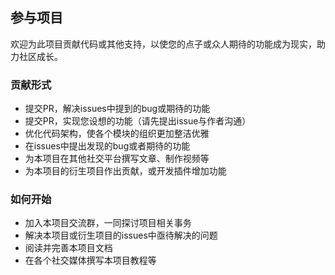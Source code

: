 ## 参与项目

欢迎为此项目贡献代码或其他支持，以使您的点子或众人期待的功能成为现实，助力社区成长。  

### 贡献形式

- 提交PR，解决issues中提到的bug或期待的功能
- 提交PR，实现您设想的功能（请先提出issue与作者沟通）
- 优化代码架构，使各个模块的组织更加整洁优雅
- 在issues中提出发现的bug或者期待的功能
- 为本项目在其他社交平台撰写文章、制作视频等
- 为本项目的衍生项目作出贡献，或开发插件增加功能

### 如何开始

- 加入本项目交流群，一同探讨项目相关事务
- 解决本项目或衍生项目的issues中亟待解决的问题
- 阅读并完善本项目文档
- 在各个社交媒体撰写本项目教程等
